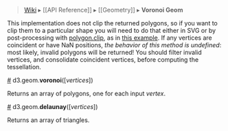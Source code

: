 > [Wiki](Home) ▸ [[API Reference]] ▸ [[Geometry]] ▸ **Voronoi Geom**

This implementation does not clip the returned polygons, so if you want to clip them to a particular shape you will need to do that either in SVG or by post-processing with [polygon.clip](Polygon-Geom#wiki-clip), as in [this example](http://bl.ocks.org/4237768). If any vertices are coincident or have NaN positions, *the behavior of this method is undefined*: most likely, invalid polygons will be returned! You should filter invalid vertices, and consolidate coincident vertices, before computing the tessellation.

<a name="voronoi" href="Voronoi-Geom#wiki-voronoi">#</a> d3.geom.<b>voronoi</b>([<i>vertices</i>])

Returns an array of polygons, one for each input *vertex*.

<a name="delaunay" href="Voronoi-Geom#wiki-delaunay">#</a> d3.geom.<b>delaunay</b>([<i>vertices</i>])

Returns an array of triangles.
